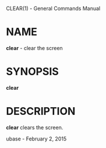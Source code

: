 CLEAR(1) - General Commands Manual

# NAME

**clear** - clear the screen

# SYNOPSIS

**clear**

# DESCRIPTION

**clear**
clears the screen.

ubase - February 2, 2015

